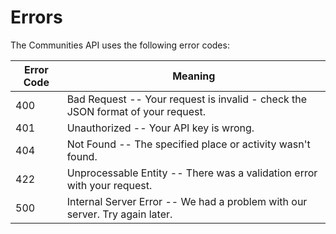 # Errors

The Communities API uses the following error codes:

Error Code | Meaning
---------- | -------
400        | Bad Request -- Your request is invalid - check the JSON format of your request.
401        | Unauthorized -- Your API key is wrong.
404        | Not Found -- The specified place or activity wasn't found.
422        | Unprocessable Entity -- There was a validation error with your request.
500        | Internal Server Error -- We had a problem with our server. Try again later.
